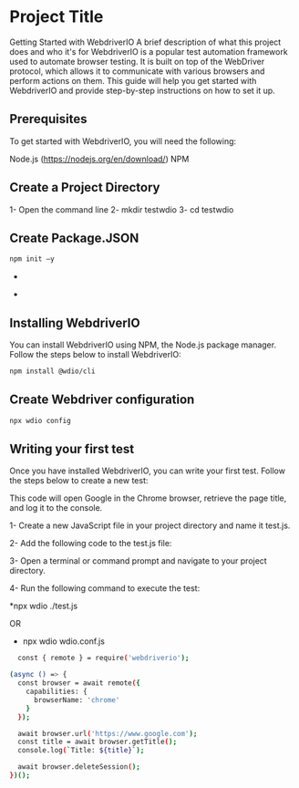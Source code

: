 # Project Title

Getting Started with WebdriverIO
A brief description of what this project does and who it's for
WebdriverIO is a popular test automation framework used to automate browser testing. It is built on top of the WebDriver protocol, which allows it to communicate with various browsers and perform actions on them. This guide will help you get started with WebdriverIO and provide step-by-step instructions on how to set it up.

## Prerequisites

To get started with WebdriverIO, you will need the following:

Node.js (https://nodejs.org/en/download/)
NPM

## Create a Project Directory

1- Open the command line
2- mkdir testwdio
3- cd testwdio

## Create Package.JSON

```bash
npm init –y
```

-

*

## Installing WebdriverIO

You can install WebdriverIO using NPM, the Node.js package manager. Follow the steps below to install WebdriverIO:

```bash
npm install @wdio/cli
```

## Create Webdriver configuration

```bash
npx wdio config
```

## Writing your first test

Once you have installed WebdriverIO, you can write your first test. Follow the steps below to create a new test:

This code will open Google in the Chrome browser, retrieve the page title, and log it to the console.

1- Create a new JavaScript file in your project directory and name it test.js.

2- Add the following code to the test.js file:

3- Open a terminal or command prompt and navigate to your project directory.

4- Run the following command to execute the test:

\*npx wdio ./test.js

OR

- npx wdio wdio.conf.js

```bash
  const { remote } = require('webdriverio');

(async () => {
  const browser = await remote({
    capabilities: {
      browserName: 'chrome'
    }
  });

  await browser.url('https://www.google.com');
  const title = await browser.getTitle();
  console.log(`Title: ${title}`);

  await browser.deleteSession();
})();

```
